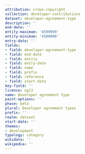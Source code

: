 ```yaml
---
attribution: crown-copyright
collection: developer-contributions
dataset: developer-agreement-type
description: ''
end-date: ''
entity-maximum: '4599999'
entity-minimum: '4500000'
entry-date: ''
fields:
- field: developer-agreement-type
- field: end-date
- field: entity
- field: entry-date
- field: name
- field: prefix
- field: reference
- field: start-date
key-field: ''
licence: ogl3
name: Developer agreement type
paint-options: ''
phase: beta
plural: Developer agreement types
prefix: ''
realm: dataset
start-date: ''
themes:
- development
typology: category
wikidata: ''
wikipedia: ''
---
```

